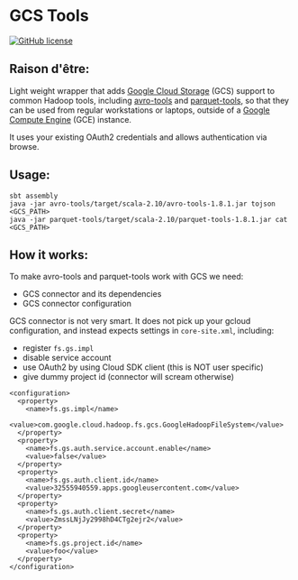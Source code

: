 GCS Tools
=========

[![GitHub license](https://img.shields.io/github/license/spotify/gcs-tools.svg)](./LICENSE)

## Raison d'être:

Light weight wrapper that adds [Google Cloud
Storage](https://cloud.google.com/storage/) (GCS) support to common Hadoop
tools, including
[avro-tools](https://mvnrepository.com/artifact/org.apache.avro/avro-tools) and
[parquet-tools](https://mvnrepository.com/artifact/org.apache.parquet/parquet-tools),
so that they can be used from regular workstations or laptops, outside of a
[Google Compute Engine](https://cloud.google.com/compute/) (GCE) instance.

It uses your existing OAuth2 credentials and allows authentication via browse.

## Usage:

```
sbt assembly
java -jar avro-tools/target/scala-2.10/avro-tools-1.8.1.jar tojson <GCS_PATH>
java -jar parquet-tools/target/scala-2.10/parquet-tools-1.8.1.jar cat <GCS_PATH>
```

## How it works:

To make avro-tools and parquet-tools work with GCS we need:
- GCS connector and its dependencies
- GCS connector configuration

GCS connector is not very smart. It does not pick up your gcloud configuration,
and instead expects settings in `core-site.xml`, including:

- register `fs.gs.impl`
- disable service account
- use OAuth2 by using Cloud SDK client (this is NOT user specific)
- give dummy project id (connector will scream otherwise)

```
<configuration>
  <property>
    <name>fs.gs.impl</name>
    <value>com.google.cloud.hadoop.fs.gcs.GoogleHadoopFileSystem</value>
  </property>
  <property>
    <name>fs.gs.auth.service.account.enable</name>
    <value>false</value>
  </property>
  <property>
    <name>fs.gs.auth.client.id</name>
    <value>32555940559.apps.googleusercontent.com</value>
  </property>
  <property>
    <name>fs.gs.auth.client.secret</name>
    <value>ZmssLNjJy2998hD4CTg2ejr2</value>
  </property>
  <property>
    <name>fs.gs.project.id</name>
    <value>foo</value>
  </property>
</configuration>
```

